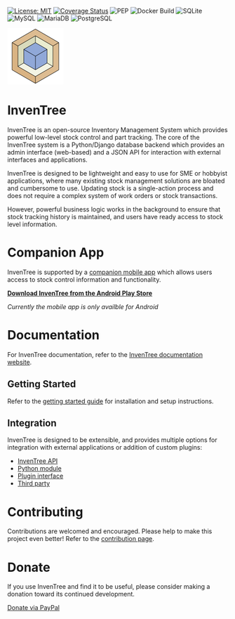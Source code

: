 [![License: MIT](https://img.shields.io/badge/License-MIT-yellow.svg)](https://opensource.org/licenses/MIT)
[![Coverage Status](https://coveralls.io/repos/github/inventree/InvenTree/badge.svg)](https://coveralls.io/github/inventree/InvenTree)
![PEP](https://github.com/inventree/inventree/actions/workflows/style.yaml/badge.svg)
![Docker Build](https://github.com/inventree/inventree/actions/workflows/docker.yaml/badge.svg)
![SQLite](https://github.com/inventree/inventree/actions/workflows/coverage.yaml/badge.svg)
![MySQL](https://github.com/inventree/inventree/actions/workflows/mysql.yaml/badge.svg)
![MariaDB](https://github.com/inventree/inventree/actions/workflows/mariadb.yaml/badge.svg)
![PostgreSQL](https://github.com/inventree/inventree/actions/workflows/postgresql.yaml/badge.svg)

<img src="images/logo/inventree.png" alt="InvenTree" width="128"/>

# InvenTree
InvenTree is an open-source Inventory Management System which provides powerful low-level stock control and part tracking. The core of the InvenTree system is a Python/Django database backend which provides an admin interface (web-based) and a JSON API for interaction with external interfaces and applications.

InvenTree is designed to be lightweight and easy to use for SME or hobbyist applications, where many existing stock management solutions are bloated and cumbersome to use. Updating stock is a single-action process and does not require a complex system of work orders or stock transactions. 

However, powerful business logic works in the background to ensure that stock tracking history is maintained, and users have ready access to stock level information.

# Companion App

InvenTree is supported by a [companion mobile app](https://inventree.readthedocs.io/en/latest/app/app/) which allows users access to stock control information and functionality. 

[**Download InvenTree from the Android Play Store**](https://play.google.com/store/apps/details?id=inventree.inventree_app)

*Currently the mobile app is only availble for Android*

# Documentation

For InvenTree documentation, refer to the [InvenTree documentation website](https://inventree.readthedocs.io/en/latest/).

## Getting Started

Refer to the [getting started guide](https://inventree.readthedocs.io/en/latest/start/install/) for installation and setup instructions.

## Integration

InvenTree is designed to be extensible, and provides multiple options for integration with external applications or addition of custom plugins:

* [InvenTree API](https://inventree.readthedocs.io/en/latest/extend/api/)
* [Python module](https://inventree.readthedocs.io/en/latest/extend/python)
* [Plugin interface](https://inventree.readthedocs.io/en/latest/extend/plugins)
* [Third party](https://inventree.readthedocs.io/en/latest/extend/integrate)

# Contributing

Contributions are welcomed and encouraged. Please help to make this project even better! Refer to the [contribution page](https://inventree.readthedocs.io/en/latest/contribute/).

# Donate

If you use InvenTree and find it to be useful, please consider making a donation toward its continued development. 

[Donate via PayPal](https://paypal.me/inventree?locale.x=en_AU)
